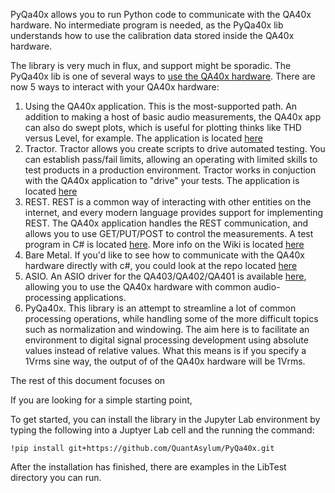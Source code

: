 PyQa40x allows you to run Python code to communicate with the QA40x hardware. No intermediate program is needed, as the PyQa40x lib understands how to use the calibration data stored inside the QA40x hardware.

The library is very much in flux, and support might be sporadic. The PyQa40x lib is one of several ways to [use the QA40x hardware](https://github.com/QuantAsylum/QA40x/wiki/QA40x-API). There are now 5 ways to interact with your QA40x hardware:

1) Using the QA40x application. This is the most-supported path. An addition to making a host of basic audio measurements, the QA40x app can also do swept plots, which is useful for plotting thinks like THD versus Level, for example. The application is located [here](https://github.com/QuantAsylum/QA40x/releases)
2) Tractor. Tractor allows you create scripts to drive automated testing. You can establish pass/fail limits, allowing an operating with limited skills to test products in a production environment. Tractor works in conjuction with the QA40x application to "drive" your tests. The application is located [here](https://github.com/QuantAsylum/Tractor/releases/tag/v1.101)
3) REST. REST is a common way of interacting with other entities on the internet, and every modern language provides support for implementing REST. The QA40x application handles the REST communication, and allows you to use GET/PUT/POST to control the measurements. A test program in C# is located [here](https://github.com/QuantAsylum/QA402_REST_TEST). More info on the Wiki is located [here](https://github.com/QuantAsylum/QA40x/wiki/QA40x-API)
4) Bare Metal. If you'd like to see how to communicate with the QA40x hardware directly with c#, you could look at the repo located [here](https://github.com/QuantAsylum/QA40x_BareMetal)
5) ASIO. An ASIO driver for the QA403/QA402/QA401 is available [here](https://github.com/dechamps/ASIO401), allowing you to use the QA40x hardware with common audio-processing applications.
6) PyQa40x. This library is an attempt to streamline a lot of common processing operations, while handling some of the more difficult topics such as normalization and windowing. The aim here is to facilitate an environment to digital signal processing development using absolute values instead of relative values. What this means is if you specify a 1Vrms sine way, the output of of the QA40x hardware will be 1Vrms.

The rest of this document focuses on 

If you are looking for a simple starting point, 

To get started, you can install the library in the Jupyter Lab environment by typing the following into a Juptyer Lab cell and the running the command:

```
!pip install git+https://github.com/QuantAsylum/PyQa40x.git
```

After the installation has finished, there are examples in the LibTest directory you can run.



